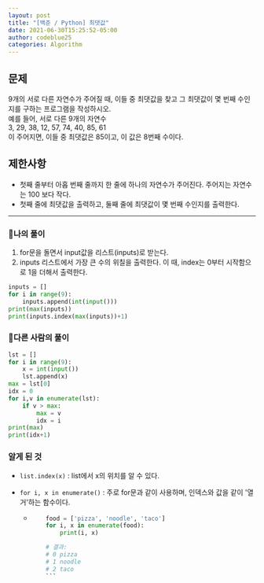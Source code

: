 ```yaml
---
layout: post
title: "[백준 / Python] 최댓값"
date: 2021-06-30T15:25:52-05:00
author: codeblue25
categories: Algorithm
---
```


<h2>문제</h2>

9개의 서로 다른 자연수가 주어질 때, 이들 중 최댓값을 찾고 그 최댓값이 몇 번째 수인지를 구하는 프로그램을 작성하시오.<br />
예를 들어, 서로 다른 9개의 자연수<br />
3, 29, 38, 12, 57, 74, 40, 85, 61<br />
이 주어지면, 이들 중 최댓값은 85이고, 이 값은 8번째 수이다.

<h2>제한사항</h2>

- 첫째 줄부터 아홉 번째 줄까지 한 줄에 하나의 자연수가 주어진다. 주어지는 자연수는 100 보다 작다.
- 첫째 줄에 최댓값을 출력하고, 둘째 줄에 최댓값이 몇 번째 수인지를 출력한다.

---

<h3>🔹나의 풀이</h3>

1. for문을 돌면서 input값을 리스트(inputs)로 받는다.
2. inputs 리스트에서 가장 큰 수의 위칠을 출력한다. 이 때, index는 0부터 시작함으로 1을 더해서 출력한다.

```python
inputs = []
for i in range(9):
    inputs.append(int(input()))
print(max(inputs))
print(inputs.index(max(inputs))+1)
```

<h3>🔶다른 사람의 풀이</h3>

```python
lst = []
for i in range(9):
    x = int(input())
    lst.append(x)
max = lst[0]
idx = 0
for i,v in enumerate(lst):
    if v > max:
        max = v
        idx = i
print(max)
print(idx+1)
```

<h3>알게 된 것</h3>

- `list.index(x)` : list에서 x의 위치를 알 수 있다.
- `for i, x in enumerate()` : 주로 for문과 같이 사용하며, 인덱스와 값을 같이 '열거'하는 함수이다.

  - ````python
        food = ['pizza', 'noodle', 'taco']
        for i, x in enumerate(food):
            print(i, x)

        # 결과:
        # 0 pizza
        # 1 noodle
        # 2 taco
        ```
    ````
